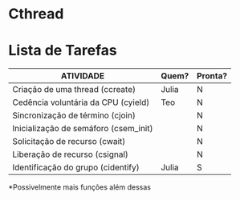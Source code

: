 # Cthread #

# Lista de Tarefas #

| ATIVIDADE     | Quem?                   | Pronta?   |
| ------------- | ----------------------- | ------------- | 
| Criação de uma thread (ccreate)         | Julia | N |
| Cedência  voluntária  da  CPU (cyield)  | Teo | N | 
| Sincronização  de  término (cjoin)      | | N | 
| Inicialização  de  semáforo (csem_init) | | N | 
| Solicitação de  recurso (cwait)         | | N | 
| Liberação  de  recurso (csignal)        | | N | 
| Identificação do grupo (cidentify)      | Julia | S |

*Possivelmente mais funções além dessas
